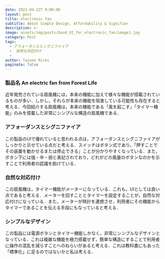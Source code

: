 ```yaml
---
date: 2021-04-22T 9:00:00
layout: post
title: electronic fan
subtitle: About Simple Design, Affordability & Signifier
description: >-
image: assets/img/posts/Good_UI_for_electronic_fan/image1.jpg
category: Post
tags: 
  - アフォーダンスとシグニファイア
  -  自然な対応付け
  - 
author: Tazune Rirei
paginate: false
---
```


### 製品名 An electric fan from Forest Life
近年発売されている扇風機には，本来の機能に加えて様々な機能が搭載されているものが多い．しかし，それらが本来の機能を阻害している可能性も存在すると考える．今回紹介する扇風機は，本来の機能である「風を起こす」「タイマー機能」のみを搭載した非常にシンプルな構造の扇風機である．

 

### アフォーダンスとシグニファイア
この製品のUIで優れていると思われる点は，アフォーダンスとシグニファイアがしっかりと示せている点だと考える．スイッチはボタン式であり，「押すことでその装置を動かせるまたは停止できる」ことが分かりやすくなっている．また，ボタン下には強・中・弱と表記されており，どれがどの風量のボタンなのかを示すことで利用者の認識を助けている．

### 自然な対応付け
この扇風機は，タイマー機能がメーターになっている．これも，UIとしては良い点であると考える．メーターを回すこととタイマーを設定することが，自然な対応付けになっている．また，メーターが時計を連想させ，利用者にその機能からタイマーであることを伝える手段にもなっていると考える．

### シンプルなデザイン
 この製品には電源ボタンとタイマー機能しかなく，非常にシンプルなデザインとなっている．これは複雑な機能を極力搭載せず，簡単な構造にすることで利用者に操作の混乱を減らすことへのねらいがあると考える．これは教科書にもあった「標準化」に足るのではないかと私は考える．
